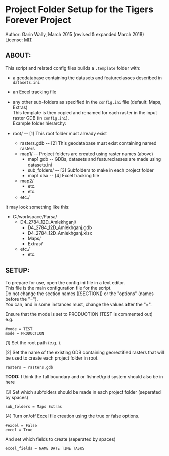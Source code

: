 # Project Folder Setup for the Tigers Forever Project
Author: Garin Wally, March 2015 (revised & expanded March 2018)  
License: [MIT](https://choosealicense.com/licenses/mit/)


## ABOUT:
This script and related config files builds a `.template` folder with:  
* a geodatabase containing the datasets and featureclasses described in `datasets.ini`  
* an Excel tracking file  
* any other sub-folders as specified in the `config.ini` file (default: Maps, Extras)  
This template is then copied and renamed for each raster in the input raster GDB (in `config.ini`).  
Example folder hierarchy:  

* root/                 -- [1] This root folder must already exist  
    * rasters.gdb		-- [2] This geodatabase must exist containing named rasters  
    * map1/		        -- Project folders are created using raster names (above)  
        * map1.gdb	    -- GDBs, datasets and featureclasses are made using datasets.ini  
        * sub_folders/	-- [3] Subfolders to make in each project folder  
        * map1.xlsx	    -- [4] Excel tracking file  
    * map2/  
        * etc.  
        * etc.  
    * etc./  

It may look something like this:  

* C:/workspace/Parsa/  
    * D4_2784_12D_Amlekhganj/  
        * D4_2784_12D_Amlekhganj.gdb  
        * D4_2784_12D_Amlekhganj.xlsx  
        * Maps/  
        * Extras/  
    * etc./  
        * etc.  


## SETUP:
To prepare for use, open the config.ini file in a text editor.  
This file is the main configuration file for the script.  
Do not change the section names ([SECTION]) or the "options" (names before the "=").  
You can, and in some instances must, change the values after the "=".  

Ensure that the mode is set to PRODUCTION (TEST is commented out)  
e.g.  

    #mode = TEST
    mode = PRODUCTION

[1] Set the root path (e.g. <path-to-whatever>).  

[2] Set the name of the existing GDB containing georectified rasters that will
be used to create each project folder in root.  

    rasters = rasters.gdb

**TODO:** I think the full boundary and or fishnet/grid system should also be in here  

[3] Set which subfolders should be made in each project folder (seperated by spaces)  

    sub_folders = Maps Extras

[4] Turn on/off Excel file creation using the true or false options.  

    #excel = False
	excel = True

And set which fields to create (seperated by spaces)  

    excel_fields = NAME DATE TIME TASKS

